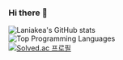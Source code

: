 ### Hi there 👋

<!--
**skysaver00/skysaver00** is a ✨ _special_ ✨ repository because its `README.md` (this file) appears on your GitHub profile.

Here are some ideas to get you started:

- 🔭 I’m currently working on ...
- 🌱 I’m currently learning ...
- 👯 I’m looking to collaborate on ...
- 🤔 I’m looking for help with ...
- 💬 Ask me about ...
- 📫 How to reach me: ...
- 😄 Pronouns: ...
- ⚡ Fun fact: ...
-->

![Laniakea's GitHub stats](https://github-readme-stats.vercel.app/api?username=skysaver00&show_icons=true&theme=gruvbox)  
![Top Programming Languages](https://github-readme-stats.vercel.app/api/top-langs/?username=skysaver00&layout=compact&theme=gruvbox)  
[![Solved.ac
프로필](http://mazassumnida.wtf/api/v2/generate_badge?boj=skysaver00)](https://solved.ac/skysaver00)
